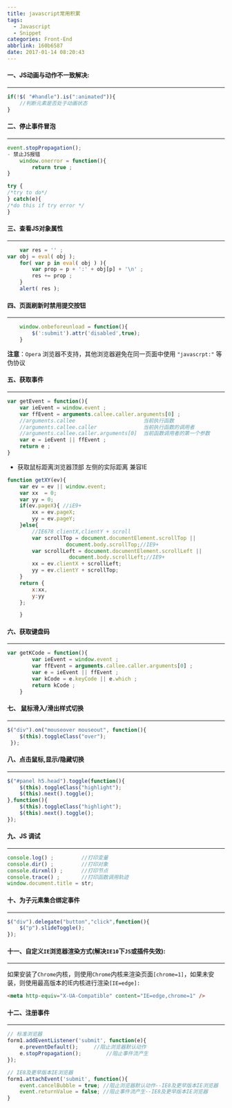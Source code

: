 ```yaml
---
title: javascript常用积累
tags:
  - Javascript
  - Snippet
categories: Front-End
abbrlink: 160b6587
date: 2017-01-14 08:20:43
---
```


#### 一、JS动画与动作不一致解决:  
---

```js
if(!$( "#handle").is(":animated")){
	//判断元素是否处于动画状态
}
```
<!--more-->

#### 二、停止事件冒泡
---

```js
event.stopPropagation();
- 禁止JS报错
	window.onerror = function(){
		return true ; 
}

try {
/*try to do*/
} catch(e){
/*do this if try error */
}
```

#### 三、查看JS对象属性
---

```js
	var res = '' ; 
var obj = eval( obj );
	for( var p in eval( obj ) ){
		var prop = p + ':' + obj[p] + '\n' ; 
		res += prop ; 
	}
	alert( res );
```

#### 四、页面刷新时禁用提交按钮
---

```js
	window.onbeforeunload = function(){
		$(':submit').attr('disabled',true);
	}
```
**注意**：`Opera` 浏览器不支持，其他浏览器避免在同一页面中使用 `"javascrpt:"` 等伪协议

#### 五、获取事件
---

```js
var getEvent = function(){
	var ieEvent = window.event ; 
	var ffEvent = arguments.callee.caller.arguments[0] ; 
	//arguments.callee						当前执行函数
	//arguments.callee.caller				当前执行函数的调用者
	//arguments.callee.caller.arguments[0]	当前函数调用者的第一个参数
	var e = ieEvent || ffEvent ; 
	return e ;
}
```

- 获取鼠标距离浏览器顶部 左侧的实际距离 兼容IE

```js
function getXY(ev){
	var ev = ev || window.event;
	var xx  = 0;
	var yy = 0;
	if(ev.pageX){ //iE9+
		xx = ev.pageX;
		yy = ev.pageY;
	}else{ 
		//IE678 clientX,clientY + scroll
		var scrollTop = document.documentElement.scrollTop || 
				   document.body.scrollTop;//IE9+
		var scrollLeft = document.documentElement.scrollLeft || 
					document.body.scrollLeft;//IE9+     
		xx = ev.clientX + scrollLeft;
		yy = ev.clientY + scrollTop;
	}
	return {
		x:xx,
		y:yy
	};

	}
```


#### 六、获取键盘码
---

```js
var getKCode = function(){
		var ieEvent = window.event ; 
		var ffEvent = arguments.callee.caller.arguments[0] ; 
		var e = ieEvent || ffEvent ; 
		var kCode = e.keyCode || e.which ;
		return kCode ;
	}
```

#### 七、 鼠标滑入/滑出样式切换
---

```js
$("div").on("mouseover mouseout", function(){
    $(this).toggleClass("over");
 });
```

#### 八、点击鼠标,显示/隐藏切换
---

```js
$("#panel h5.head").toggle(function(){
	$(this).toggleClass("highlight");
	$(this).next().toggle();
},function(){
	$(this).toggleClass("highlight");
	$(this).next().toggle();
});
```

#### 九、JS 调试
---

```js
console.log() ;			//打印变量
console.dir() ; 		//打印对象
console.dirxml() ; 		//打印节点
console.trace() ; 		//打印函数调用轨迹
window.document.title = str;  
```

####  十、为子元素集合绑定事件
---

```js
$("div").delegate("button","click",function(){
	$("p").slideToggle();
});
```

#### 十一、自定义`IE`浏览器渲染方式(解决`IE10`下`JS`或插件失效):
---

如果安装了`Chrome`内核，则使用`Chrome`内核来渲染页面`[chrome=1]`，如果未安装，则使用最高版本的IE内核进行渲染`[IE=edge]:`

```html
<meta http-equiv="X-UA-Compatible" content="IE=edge,chrome=1" /> 
```

#### 十二、注册事件
---

```js
// 标准浏览器
form1.addEventListener('submit', function(e){
    e.preventDefault();		//阻止浏览器默认动作
	e.stopPropagation();		//阻止事件流产生
});
```

```js
// IE8及更早版本IE浏览器
form1.attachEvent('submit', function(){
	event.cancelBubble = true; //阻止浏览器默认动作--IE8及更早版本IE浏览器
	event.returnValue = false; //阻止事件流产生--IE8及更早版本IE浏览器
}
```